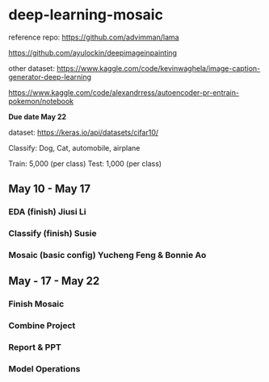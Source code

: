 # deep-learning-mosaic
reference repo: https://github.com/advimman/lama

https://github.com/ayulockin/deepimageinpainting

other dataset:
https://www.kaggle.com/code/kevinwaghela/image-caption-generator-deep-learning

https://www.kaggle.com/code/alexandrress/autoencoder-pr-entrain-pokemon/notebook

**Due date May 22**

dataset: https://keras.io/api/datasets/cifar10/

Classify: Dog, Cat, automobile,	airplane

Train: 5,000 (per class)
Test: 1,000 (per class)

## May 10 - May 17
### EDA (finish) Jiusi Li
### Classify (finish) Susie 
### Mosaic (basic config) Yucheng Feng & Bonnie Ao


## May - 17 - May 22
### Finish Mosaic
### Combine Project
### Report & PPT
### Model Operations

